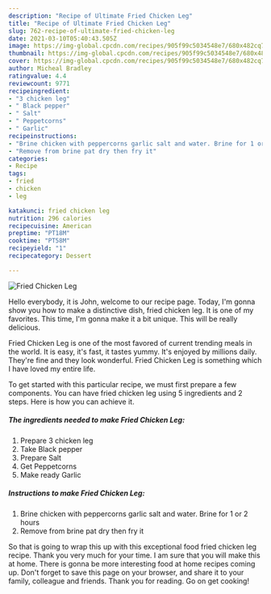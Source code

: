 ```yaml
---
description: "Recipe of Ultimate Fried Chicken Leg"
title: "Recipe of Ultimate Fried Chicken Leg"
slug: 762-recipe-of-ultimate-fried-chicken-leg
date: 2021-03-10T05:40:43.505Z
image: https://img-global.cpcdn.com/recipes/905f99c5034548e7/680x482cq70/fried-chicken-leg-recipe-main-photo.jpg
thumbnail: https://img-global.cpcdn.com/recipes/905f99c5034548e7/680x482cq70/fried-chicken-leg-recipe-main-photo.jpg
cover: https://img-global.cpcdn.com/recipes/905f99c5034548e7/680x482cq70/fried-chicken-leg-recipe-main-photo.jpg
author: Micheal Bradley
ratingvalue: 4.4
reviewcount: 9771
recipeingredient:
- "3 chicken leg"
- " Black pepper"
- " Salt"
- " Peppetcorns"
- " Garlic"
recipeinstructions:
- "Brine chicken with peppercorns garlic salt and water. Brine for 1 or 2 hours"
- "Remove from brine pat dry then fry it"
categories:
- Recipe
tags:
- fried
- chicken
- leg

katakunci: fried chicken leg 
nutrition: 296 calories
recipecuisine: American
preptime: "PT18M"
cooktime: "PT58M"
recipeyield: "1"
recipecategory: Dessert

---
```



![Fried Chicken Leg](https://img-global.cpcdn.com/recipes/905f99c5034548e7/680x482cq70/fried-chicken-leg-recipe-main-photo.jpg)

Hello everybody, it is John, welcome to our recipe page. Today, I'm gonna show you how to make a distinctive dish, fried chicken leg. It is one of my favorites. This time, I'm gonna make it a bit unique. This will be really delicious.

Fried Chicken Leg is one of the most favored of current trending meals in the world. It is easy, it's fast, it tastes yummy. It's enjoyed by millions daily. They're fine and they look wonderful. Fried Chicken Leg is something which I have loved my entire life.




To get started with this particular recipe, we must first prepare a few components. You can have fried chicken leg using 5 ingredients and 2 steps. Here is how you can achieve it.

<!--inarticleads1-->

##### The ingredients needed to make Fried Chicken Leg:

1. Prepare 3 chicken leg
1. Take  Black pepper
1. Prepare  Salt
1. Get  Peppetcorns
1. Make ready  Garlic




<!--inarticleads2-->

##### Instructions to make Fried Chicken Leg:

1. Brine chicken with peppercorns garlic salt and water. Brine for 1 or 2 hours
1. Remove from brine pat dry then fry it




So that is going to wrap this up with this exceptional food fried chicken leg recipe. Thank you very much for your time. I am sure that you will make this at home. There is gonna be more interesting food at home recipes coming up. Don't forget to save this page on your browser, and share it to your family, colleague and friends. Thank you for reading. Go on get cooking!
